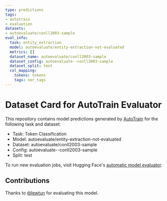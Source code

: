 ```yaml
---
type: predictions
tags:
- autotrain
- evaluation
datasets:
- autoevaluate/conll2003-sample
eval_info:
  task: entity_extraction
  model: autoevaluate/entity-extraction-not-evaluated
  metrics: []
  dataset_name: autoevaluate/conll2003-sample
  dataset_config: autoevaluate--conll2003-sample
  dataset_split: test
  col_mapping:
    tokens: tokens
    tags: ner_tags
---
```

# Dataset Card for AutoTrain Evaluator

This repository contains model predictions generated by [AutoTrain](https://huggingface.co/autotrain) for the following task and dataset:

* Task: Token Classification
* Model: autoevaluate/entity-extraction-not-evaluated
* Dataset: autoevaluate/conll2003-sample
* Config: autoevaluate--conll2003-sample
* Split: test

To run new evaluation jobs, visit Hugging Face's [automatic model evaluator](https://huggingface.co/spaces/autoevaluate/model-evaluator).

## Contributions

Thanks to [@lewtun](https://huggingface.co/lewtun) for evaluating this model.